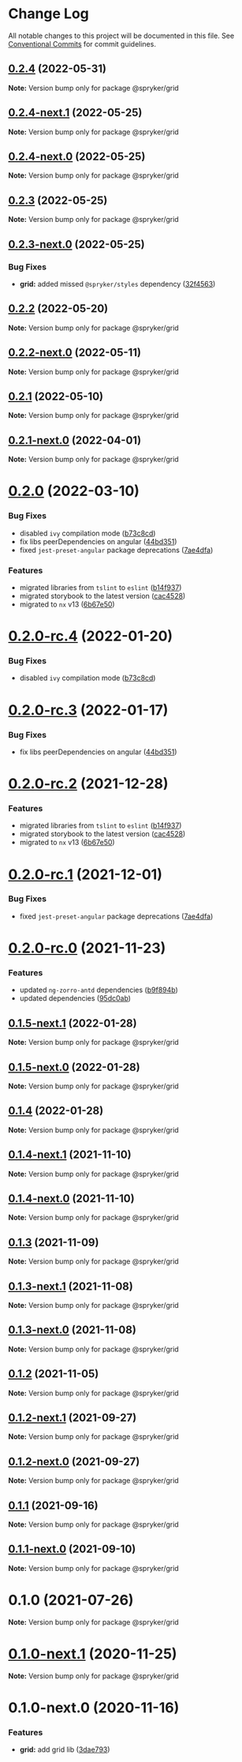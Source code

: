 # Change Log

All notable changes to this project will be documented in this file.
See [Conventional Commits](https://conventionalcommits.org) for commit guidelines.

## [0.2.4](https://github.com/spryker/ui-components/compare/@spryker/grid@0.2.4-next.1...@spryker/grid@0.2.4) (2022-05-31)

**Note:** Version bump only for package @spryker/grid





## [0.2.4-next.1](https://github.com/spryker/ui-components/compare/@spryker/grid@0.2.3...@spryker/grid@0.2.4-next.1) (2022-05-25)

**Note:** Version bump only for package @spryker/grid





## [0.2.4-next.0](https://github.com/spryker/zed-gui/compare/@spryker/grid@0.2.3...@spryker/grid@0.2.4-next.0) (2022-05-25)

**Note:** Version bump only for package @spryker/grid





## [0.2.3](https://github.com/spryker/ui-components/compare/@spryker/grid@0.2.3-next.0...@spryker/grid@0.2.3) (2022-05-25)

**Note:** Version bump only for package @spryker/grid





## [0.2.3-next.0](https://github.com/spryker/ui-components/compare/@spryker/grid@0.2.2...@spryker/grid@0.2.3-next.0) (2022-05-25)


### Bug Fixes

* **grid:** added missed `@spryker/styles` dependency ([32f4563](https://github.com/spryker/ui-components/commit/32f4563ed9447f02dba4653f9307b781e3c14605))





## [0.2.2](https://github.com/spryker/ui-components/compare/@spryker/grid@0.2.2-next.0...@spryker/grid@0.2.2) (2022-05-20)

**Note:** Version bump only for package @spryker/grid





## [0.2.2-next.0](https://github.com/spryker/ui-components/compare/@spryker/grid@0.2.1...@spryker/grid@0.2.2-next.0) (2022-05-11)

**Note:** Version bump only for package @spryker/grid





## [0.2.1](https://github.com/spryker/ui-components/compare/@spryker/grid@0.2.1-next.0...@spryker/grid@0.2.1) (2022-05-10)

**Note:** Version bump only for package @spryker/grid





## [0.2.1-next.0](https://github.com/spryker/ui-components/compare/@spryker/grid@0.2.0...@spryker/grid@0.2.1-next.0) (2022-04-01)

**Note:** Version bump only for package @spryker/grid





# [0.2.0](https://github.com/spryker/ui-components/compare/@spryker/grid@0.1.4...@spryker/grid@0.2.0) (2022-03-10)


### Bug Fixes

* disabled `ivy` compilation mode ([b73c8cd](https://github.com/spryker/ui-components/commit/b73c8cd6990e72e74b9f5c1a5ee0a76ba740c109))
* fix libs peerDependencies on angular ([44bd351](https://github.com/spryker/ui-components/commit/44bd35192446358fa03f6523a04725763248e7fb))
* fixed `jest-preset-angular` package deprecations ([7ae4dfa](https://github.com/spryker/ui-components/commit/7ae4dfa3e60b243490e2ccc50db4f2ffee0b8ab9))


### Features

* migrated libraries from `tslint` to `eslint` ([b14f937](https://github.com/spryker/ui-components/commit/b14f937bfd7803341e6626dd491484aa4d9b1344))
* migrated storybook to the latest version ([cac4528](https://github.com/spryker/ui-components/commit/cac45288f9644fc20c4cff6b4a658a74130fbe2e))
* migrated to `nx` v13 ([6b67e50](https://github.com/spryker/ui-components/commit/6b67e504a2ff8e8a840f70e12aae056c31698b47))





# [0.2.0-rc.4](https://github.com/spryker/ui-components/compare/@spryker/grid@0.2.0-rc.3...@spryker/grid@0.2.0-rc.4) (2022-01-20)


### Bug Fixes

* disabled `ivy` compilation mode ([b73c8cd](https://github.com/spryker/ui-components/commit/b73c8cd6990e72e74b9f5c1a5ee0a76ba740c109))





# [0.2.0-rc.3](https://github.com/spryker/ui-components/compare/@spryker/grid@0.2.0-rc.2...@spryker/grid@0.2.0-rc.3) (2022-01-17)


### Bug Fixes

* fix libs peerDependencies on angular ([44bd351](https://github.com/spryker/ui-components/commit/44bd35192446358fa03f6523a04725763248e7fb))





# [0.2.0-rc.2](https://github.com/spryker/ui-components/compare/@spryker/grid@0.2.0-rc.1...@spryker/grid@0.2.0-rc.2) (2021-12-28)


### Features

* migrated libraries from `tslint` to `eslint` ([b14f937](https://github.com/spryker/ui-components/commit/b14f937bfd7803341e6626dd491484aa4d9b1344))
* migrated storybook to the latest version ([cac4528](https://github.com/spryker/ui-components/commit/cac45288f9644fc20c4cff6b4a658a74130fbe2e))
* migrated to `nx` v13 ([6b67e50](https://github.com/spryker/ui-components/commit/6b67e504a2ff8e8a840f70e12aae056c31698b47))





# [0.2.0-rc.1](https://github.com/spryker/ui-components/compare/@spryker/grid@0.2.0-rc.0...@spryker/grid@0.2.0-rc.1) (2021-12-01)


### Bug Fixes

* fixed `jest-preset-angular` package deprecations ([7ae4dfa](https://github.com/spryker/ui-components/commit/7ae4dfa3e60b243490e2ccc50db4f2ffee0b8ab9))





# [0.2.0-rc.0](https://github.com/spryker/ui-components/compare/@spryker/grid@0.1.2-next.1...@spryker/grid@0.2.0-rc.0) (2021-11-23)


### Features

* updated `ng-zorro-antd` dependencies ([b9f894b](https://github.com/spryker/ui-components/commit/b9f894b5c6dd3e469bc8e0f01e251bb29e20e92d))
* updated dependencies ([95dc0ab](https://github.com/spryker/ui-components/commit/95dc0ab04dd4612dc2476ed2b487aee7c7304497))





## [0.1.5-next.1](https://github.com/spryker/ui-components/compare/@spryker/grid@0.1.4...@spryker/grid@0.1.5-next.1) (2022-01-28)

**Note:** Version bump only for package @spryker/grid





## [0.1.5-next.0](https://github.com/spryker/zed-gui/compare/@spryker/grid@0.1.4...@spryker/grid@0.1.5-next.0) (2022-01-28)

**Note:** Version bump only for package @spryker/grid





## [0.1.4](https://github.com/spryker/ui-components/compare/@spryker/grid@0.1.4-next.1...@spryker/grid@0.1.4) (2022-01-28)

**Note:** Version bump only for package @spryker/grid





## [0.1.4-next.1](https://github.com/spryker/ui-components/compare/@spryker/grid@0.1.3...@spryker/grid@0.1.4-next.1) (2021-11-10)

**Note:** Version bump only for package @spryker/grid





## [0.1.4-next.0](https://github.com/spryker/zed-gui/compare/@spryker/grid@0.1.2-next.1...@spryker/grid@0.1.4-next.0) (2021-11-10)

**Note:** Version bump only for package @spryker/grid





## [0.1.3](https://github.com/spryker/ui-components/compare/@spryker/grid@0.1.3-next.1...@spryker/grid@0.1.3) (2021-11-09)

**Note:** Version bump only for package @spryker/grid





## [0.1.3-next.1](https://github.com/spryker/ui-components/compare/@spryker/grid@0.1.2...@spryker/grid@0.1.3-next.1) (2021-11-08)

**Note:** Version bump only for package @spryker/grid





## [0.1.3-next.0](https://github.com/spryker/zed-gui/compare/@spryker/grid@0.1.2-next.1...@spryker/grid@0.1.3-next.0) (2021-11-08)

**Note:** Version bump only for package @spryker/grid





## [0.1.2](https://github.com/spryker/ui-components/compare/@spryker/grid@0.1.2-next.1...@spryker/grid@0.1.2) (2021-11-05)

**Note:** Version bump only for package @spryker/grid





## [0.1.2-next.1](https://github.com/spryker/ui-components/compare/@spryker/grid@0.1.1...@spryker/grid@0.1.2-next.1) (2021-09-27)

**Note:** Version bump only for package @spryker/grid





## [0.1.2-next.0](https://github.com/spryker/zed-gui/compare/@spryker/grid@0.1.0...@spryker/grid@0.1.2-next.0) (2021-09-27)

**Note:** Version bump only for package @spryker/grid





## [0.1.1](https://github.com/spryker/ui-components/compare/@spryker/grid@0.1.1-next.0...@spryker/grid@0.1.1) (2021-09-16)

**Note:** Version bump only for package @spryker/grid





## [0.1.1-next.0](https://github.com/spryker/ui-components/compare/@spryker/grid@0.1.0...@spryker/grid@0.1.1-next.0) (2021-09-10)

**Note:** Version bump only for package @spryker/grid





# 0.1.0 (2021-07-26)

**Note:** Version bump only for package @spryker/grid





# [0.1.0-next.1](https://github.com/spryker/ui-components/compare/@spryker/grid@0.1.0-next.0...@spryker/grid@0.1.0-next.1) (2020-11-25)

**Note:** Version bump only for package @spryker/grid





# 0.1.0-next.0 (2020-11-16)


### Features

* **grid:** add grid lib ([3dae793](https://github.com/spryker/ui-components/commit/3dae7937b1e76d097f885bf006f954b1a9867c30))
